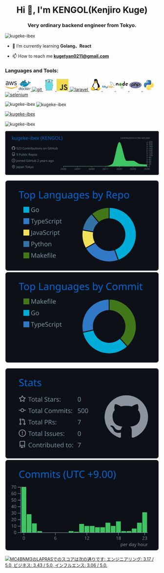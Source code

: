 <h1 align="center">Hi 👋, I'm KENGOL(Kenjiro Kuge)</h1>
<h3 align="center">Very ordinary backend engineer from Tokyo.</h3>

<p align="left"> <img src="https://komarev.com/ghpvc/?username=kugeke-ibex&label=Profile%20views&color=0e75b6&style=flat" alt="kugeke-ibex" /> </p>

-   🌱 I’m currently learning **Golang、React**

-   📫 How to reach me **kugetyan0211@gmail.com**

<h3 align="left">Languages and Tools:</h3>
<p align="left"> 
    <a href="https://aws.amazon.com" target="_blank" rel="noreferrer"> 
        <img src="https://raw.githubusercontent.com/devicons/devicon/master/icons/amazonwebservices/amazonwebservices-original-wordmark.svg" alt="aws" width="40" height="40"/> 
    </a> 
    <a href="https://www.docker.com/" target="_blank" rel="noreferrer">
        <img src="https://raw.githubusercontent.com/devicons/devicon/master/icons/docker/docker-original-wordmark.svg" alt="docker" width="40" height="40"/> 
    </a> 
    <a href="https://git-scm.com/" target="_blank" rel="noreferrer"> 
        <img src="https://www.vectorlogo.zone/logos/git-scm/git-scm-icon.svg" alt="git" width="40" height="40"/> 
    </a> 
    <a href="https://golang.org" target="_blank" rel="noreferrer"> 
        <img src="https://raw.githubusercontent.com/devicons/devicon/master/icons/go/go-original.svg" alt="go" width="40" height="40"/> 
    </a> 
    <a href="https://developer.mozilla.org/en-US/docs/Web/JavaScript" target="_blank" rel="noreferrer"> 
        <img src="https://raw.githubusercontent.com/devicons/devicon/master/icons/javascript/javascript-original.svg" alt="javascript" width="40" height="40"/> 
    </a> 
    <a href="https://laravel.com/" target="_blank" rel="noreferrer"> 
        <img src="https://cdn.jsdelivr.net/gh/devicons/devicon@latest/icons/laravel/laravel-original-wordmark.svg" alt="laravel" width="40" height="40"/> 
    </a> 
    <a href="https://www.linux.org/" target="_blank" rel="noreferrer"> 
        <img src="https://raw.githubusercontent.com/devicons/devicon/master/icons/linux/linux-original.svg" alt="linux" width="40" height="40"/> 
    </a> 
    <a href="https://www.mysql.com/" target="_blank" rel="noreferrer"> 
        <img src="https://raw.githubusercontent.com/devicons/devicon/master/icons/mysql/mysql-original-wordmark.svg" alt="mysql" width="40" height="40"/> 
    </a> 
    <a href="https://nodejs.org" target="_blank" rel="noreferrer"> 
        <img src="https://raw.githubusercontent.com/devicons/devicon/master/icons/nodejs/nodejs-original-wordmark.svg" alt="nodejs" width="40" height="40"/> 
    </a> 
    <a href="https://www.php.net" target="_blank" rel="noreferrer"> 
        <img src="https://raw.githubusercontent.com/devicons/devicon/master/icons/php/php-original.svg" alt="php" width="40" height="40"/> 
    </a> 
    <a href="https://www.python.org" target="_blank" rel="noreferrer"> 
        <img src="https://raw.githubusercontent.com/devicons/devicon/master/icons/python/python-original.svg" alt="python" width="40" height="40"/> 
    </a> 
    <a href="https://www.selenium.dev" target="_blank" rel="noreferrer"> 
        <img src="https://raw.githubusercontent.com/detain/svg-logos/780f25886640cef088af994181646db2f6b1a3f8/svg/selenium-logo.svg" alt="selenium" width="40" height="40"/> 
    </a> 
</p>

<p><img align="left" src="https://github-readme-stats.vercel.app/api/top-langs?username=kugeke-ibex&show_icons=true&locale=en&layout=compact&theme=onedark" alt="kugeke-ibex" /></p>

<p>&nbsp;<img align="center" src="https://github-readme-stats.vercel.app/api?username=kugeke-ibex&show_icons=true&locale=en&layout=compact&theme=onedark" alt="kugeke-ibex" /></p>

<p align="left"> <a href="https://github.com/ryo-ma/github-profile-trophy"><img src="https://github-profile-trophy.vercel.app/?username=kugeke-ibex&layout=compact&theme=onedark" alt="kugeke-ibex" /></a> </p>

<p><img align="center" src="https://github-readme-streak-stats.herokuapp.com/?user=kugeke-ibex&layout=compact&theme=onedark" alt="kugeke-ibex" /></p>







[![](https://raw.githubusercontent.com/kugeke-ibex/kugeke-ibex/main/profile-summary-card-output/github_dark/0-profile-details.svg)](https://github.com/vn7n24fzkq/github-profile-summary-cards)


[![](https://raw.githubusercontent.com/kugeke-ibex/kugeke-ibex/main/profile-summary-card-output/github_dark/1-repos-per-language.svg)](https://github.com/vn7n24fzkq/github-profile-summary-cards) [![](https://raw.githubusercontent.com/kugeke-ibex/kugeke-ibex/main/profile-summary-card-output/github_dark/2-most-commit-language.svg)](https://github.com/vn7n24fzkq/github-profile-summary-cards)

[![](https://raw.githubusercontent.com/kugeke-ibex/kugeke-ibex/main/profile-summary-card-output/github_dark/3-stats.svg)](https://github.com/vn7n24fzkq/github-profile-summary-cards) [![](https://raw.githubusercontent.com/kugeke-ibex/kugeke-ibex/main/profile-summary-card-output/github_dark/4-productive-time.svg)](https://github.com/vn7n24fzkq/github-profile-summary-cards)

<!--START_SECTION:lapras-card-->
<p ><a href="https://lapras.com/public/MC4BNM3" target="_blank" rel="noopener noreferrer"><img alt="MC4BNM3のLAPRASでのスコアは次の通りです: エンジニアリング: 3.17 / 5.0, ビジネス: 3.43 / 5.0, インフルエンス: 3.06 / 5.0." src="https://lapras-card-generator.vercel.app/api/svg?e=3.17&b=3.43&i=3.06&b1=%23436ecb&b2=%234f7292&i1=%2327417c&i2=%231e4e66&l=ja" width="400" ></a></p>
<!--END_SECTION:lapras-card-->

<!--
**kugeke-ibex/kugeke-ibex** is a ✨ _special_ ✨ repository because its `README.md` (this file) appears on your GitHub profile.

Here are some ideas to get you started:

- 🔭 I’m currently working on ...
- 🌱 I’m currently learning ...
- 👯 I’m looking to collaborate on ...
- 🤔 I’m looking for help with ...
- 💬 Ask me about ...
- 📫 How to reach me: ...
- 😄 Pronouns: ...
- ⚡ Fun fact: ...
-->
